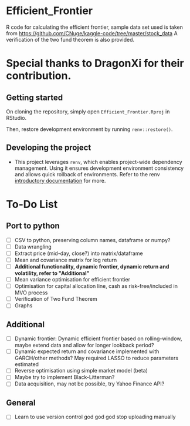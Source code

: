 # Efficient_Frontier
R code for calculating the efficient frontier, sample data set used is taken from https://github.com/CNuge/kaggle-code/tree/master/stock_data
A verification of the two fund theorem is also provided.

# Special thanks to DragonXi for their contribution.

## Getting started
On cloning the repository, simply open `Efficient_Frontier.Rproj` in RStudio.

Then, restore development environment by running `renv::restore()`.

## Developing the project
- This project leverages `renv`, which enables project-wide dependency management. Using it ensures development environment consistency and allows quick rollback of environments. Refer to the renv [introductory documentation](https://rstudio.github.io/renv/articles/renv.html) for more.

# To-Do List
## Port to python
- [ ] CSV to python, preserving column names, dataframe or numpy?
- [ ] Data wrangling
- [ ] Extract price (mid-day, close?) into matrix/dataframe
- [ ] Mean and covariance matrix for log return
- [ ] **Additional functionality, dynamic frontier, dynamic return and volatility, refer to "Additional"**
- [ ] Mean variance optimisation for efficient frontier
- [ ] Optimisation for capital allocation line, cash as risk-free/included in MVO process
- [ ] Verification of Two Fund Theorem
- [ ] Graphs

## Additional
- [ ] Dynamic frontier: Dynamic efficient frontier based on rolling-window, maybe extend data and allow for longer lookback period?
- [ ] Dynamic expected return and covariance implemented with GARCH/other methods? May required LASSO to reduce parameters estimated
- [ ] Reverse optimisation using simple market model (beta)
- [ ] Maybe try to implement Black-Litterman?
- [ ] Data acquisition, may not be possible, try Yahoo Finance API?

## General
- [ ] Learn to use version control god god god stop uploading manually

